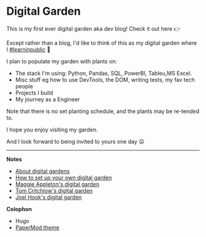 # Digital Garden

This is my first ever digital garden aka dev blog! Check it out here 👉

Except rather than a blog, I'd like to think of this as my digital garden where I [#learninpublic](https://www.swyx.io/learn-in-public/) 📝

I plan to populate my garden with plants on:

- The stack I'm using: Python, Pandas, SQL, PowerBI, Tableu,MS Excel. 
- Misc stuff eg how to use DevTools, the DOM, writing tests, my fav tech people
- Projects I build
- My journey as a Engineer

Note that there is no set planting schedule, and the plants may be re-tended to.

I hope you enjoy visiting my garden.

And I look forward to being invited to yours one day 😛

---

**Notes**

- [About digital gardens](https://www.technologyreview.com/2020/09/03/1007716/digital-gardens-let-you-cultivate-your-own-little-bit-of-the-internet/)
- [How to set up your own digital garden](https://nesslabs.com/digital-garden-set-up#:~:text=A%20digital%20garden%20is%20an,to%20be%20cultivated%20in%20public.)
- [Maggie Appleton\'s digital garden](https://maggieappleton.com/garden)
- [Tom Critchlow\'s digital garden](https://tomcritchlow.com/wiki/)
- [Joel Hook\'s digital garden](https://joelhooks.com/digital-garden)

**Colophon**
- Hugo
- [PaperMod theme](https://github.com/adityatelange/hugo-PaperMod)